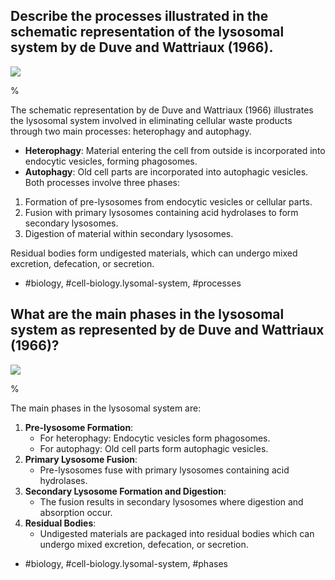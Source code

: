 ## Describe the processes illustrated in the schematic representation of the lysosomal system by de Duve and Wattriaux (1966).

![](https://cdn.mathpix.com/cropped/2024_07_05_bfcaf20bbb7a55a2dce9g-1.jpg?height=909&width=1161&top_left_y=207&top_left_x=186)

%

The schematic representation by de Duve and Wattriaux (1966) illustrates the lysosomal system involved in eliminating cellular waste products through two main processes: heterophagy and autophagy. 

- **Heterophagy**: Material entering the cell from outside is incorporated into endocytic vesicles, forming phagosomes.
- **Autophagy**: Old cell parts are incorporated into autophagic vesicles.
Both processes involve three phases: 
1. Formation of pre-lysosomes from endocytic vesicles or cellular parts.
2. Fusion with primary lysosomes containing acid hydrolases to form secondary lysosomes.
3. Digestion of material within secondary lysosomes. 

Residual bodies form undigested materials, which can undergo mixed excretion, defecation, or secretion.

- #biology, #cell-biology.lysomal-system, #processes

## What are the main phases in the lysosomal system as represented by de Duve and Wattriaux (1966)?

![](https://cdn.mathpix.com/cropped/2024_07_05_bfcaf20bbb7a55a2dce9g-1.jpg?height=909&width=1161&top_left_y=207&top_left_x=186)

% 

The main phases in the lysosomal system are:

1. **Pre-lysosome Formation**:
   - For heterophagy: Endocytic vesicles form phagosomes.
   - For autophagy: Old cell parts form autophagic vesicles.
2. **Primary Lysosome Fusion**:
   - Pre-lysosomes fuse with primary lysosomes containing acid hydrolases.
3. **Secondary Lysosome Formation and Digestion**:
   - The fusion results in secondary lysosomes where digestion and absorption occur. 
4. **Residual Bodies**:
   - Undigested materials are packaged into residual bodies which can undergo mixed excretion, defecation, or secretion.

- #biology, #cell-biology.lysomal-system, #phases